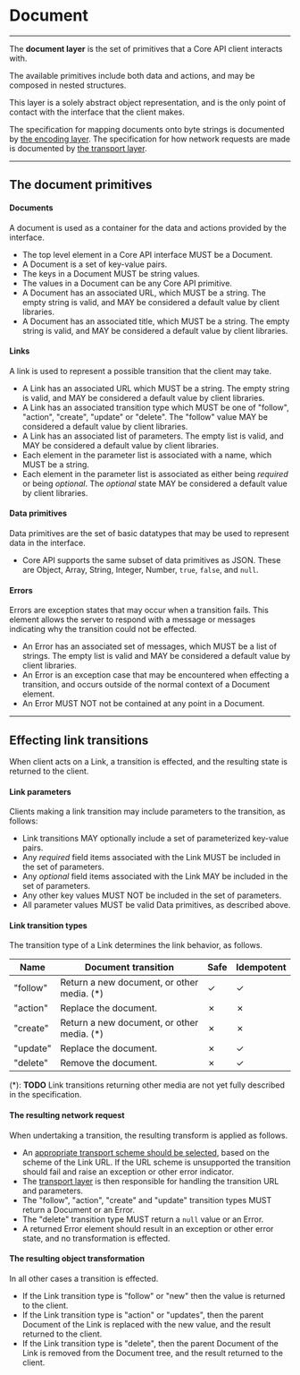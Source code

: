 # Document

---

The **document layer** is the set of primitives that a Core API client interacts with.

The available primitives include both data and actions, and may be composed in nested structures.

This layer is a solely abstract object representation, and is the only point of contact with the interface that the client makes.

The specification for mapping documents onto byte strings is documented by [the encoding layer](encoding.md). The specification for how network requests are made is documented by [the transport layer](transport.md).

---

## The document primitives

#### Documents

A document is used as a container for the data and actions provided by the interface.

* The top level element in a Core API interface MUST be a Document.
* A Document is a set of key-value pairs.
* The keys in a Document MUST be string values.
* The values in a Document can be any Core API primitive.
* A Document has an associated URL, which MUST be a string. The empty string is valid, and MAY be considered a default value by client libraries.
* A Document has an associated title, which MUST be a string. The empty string is valid, and MAY be considered a default value by client libraries.

#### Links

A link is used to represent a possible transition that the client may take.

* A Link has an associated URL which MUST be a string. The empty string is valid, and MAY be considered a default value by client libraries.
* A Link has an associated transition type which MUST be one of "follow", "action", "create", "update" or "delete". The "follow" value MAY be considered a default value by client libraries.
* A Link has an associated list of parameters. The empty list is valid, and MAY be considered a default value by client libraries.
* Each element in the parameter list is associated with a name, which MUST be a string.
* Each element in the parameter list is associated as either being *required* or being *optional*. The *optional* state MAY be considered a default value by client libraries.

#### Data primitives

Data primitives are the set of basic datatypes that may be used to represent data in the interface.

* Core API supports the same subset of data primitives as JSON. These are Object, Array, String, Integer, Number, `true`, `false`, and `null`.

#### Errors

Errors are exception states that may occur when a transition fails. This element allows the server to respond with a message or messages indicating why the transition could not be effected.

* An Error has an associated set of messages, which MUST be a list of strings. The empty list is valid and MAY be considered a default value by client libraries.
* An Error is an exception case that may be encountered when effecting a transition, and occurs outside of the normal context of a Document element.
* An Error MUST NOT not be contained at any point in a Document.

---

## Effecting link transitions

When client acts on a Link, a transition is effected, and the resulting state is returned to the client.

#### Link parameters

Clients making a link transition may include parameters to the transition, as follows:

* Link transitions MAY optionally include a set of parameterized key-value pairs.
* Any *required* field items associated with the Link MUST be included in the set of parameters.
* Any *optional* field items associated with the Link MAY be included in the set of parameters.
* Any other key values MUST NOT be included in the set of parameters.
* All parameter values MUST be valid Data primitives, as described above.

#### Link transition types

The transition type of a Link determines the link behavior, as follows.

Name | Document transition | Safe | Idempotent
----| ---- | ---- | ----
"follow" | Return a new document, or other media. (\*) | ✓ | ✓
"action" | Replace the document. | ✗ | ✗
"create" | Return a new document, or other media. (\*) | ✗ | ✗
"update" | Replace the document. | ✗ | ✓
"delete" | Remove the document. | ✗ | ✓

(\*): **TODO** Link transitions returning other media are not yet fully described in the specification.

#### The resulting network request

When undertaking a transition, the resulting transform is applied as follows.

* An [appropriate transport scheme should be selected](transport.md), based on the scheme of the Link URL. If the URL scheme is unsupported the transition should fail and raise an exception or other error indicator.
* The [transport layer](transport.md) is then responsible for handling the transition URL and parameters.
* The "follow", "action", "create" and "update" transition types MUST return a Document or an Error.
* The "delete" transition type MUST return a `null` value or an Error.
* A returned Error element should result in an exception or other error state, and no transformation is effected.

#### The resulting object transformation

In all other cases a transition is effected.

* If the Link transition type is "follow" or "new" then the value is returned to the client.
* If the Link transition type is "action" or "updates", then the parent Document of the Link is replaced with the new value, and the result returned to the client.
* If the Link transition type is "delete", then the parent Document of the Link is removed from the Document tree, and the result returned to the client.
